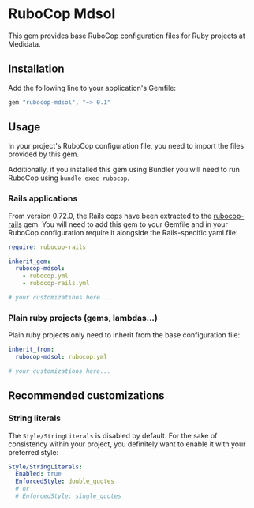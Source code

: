 # RuboCop Mdsol

This gem provides base RuboCop configuration files for Ruby projects at Medidata.


## Installation

Add the following line to your application's Gemfile:

```ruby
gem "rubocop-mdsol", "~> 0.1"
```


## Usage

In your project's RuboCop configuration file, you need to import the files provided by this gem.

Additionally, if you installed this gem using Bundler you will need to run RuboCop using `bundle exec rubocop`.

### Rails applications

From version 0.72.0, the Rails cops have been extracted to the [rubocop-rails](https://rubygems.org/gems/rubocop-rails) gem.
You will need to add this gem to your Gemfile and in your RuboCop configuration require it alongside the Rails-specific yaml file:

```yaml
require: rubocop-rails

inherit_gem:
  rubocop-mdsol:
    - rubocop.yml
    - rubocop-rails.yml

# your customizations here...
```

### Plain ruby projects (gems, lambdas...)

Plain ruby projects only need to inherit from the base configuration file:

```yaml
inherit_from:
  rubocop-mdsol: rubocop.yml

# your customizations here...
```


## Recommended customizations

### String literals

The `Style/StringLiterals` is disabled by default.
For the sake of consistency within your project, you definitely want to enable it with your preferred style:

```yaml
Style/StringLiterals:
  Enabled: true
  EnforcedStyle: double_quotes
  # or
  # EnforcedStyle: single_quotes
```
